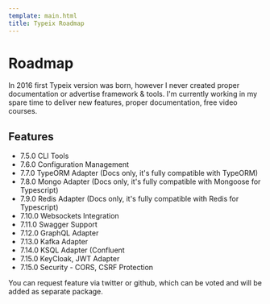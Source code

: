 ```yaml
---
template: main.html
title: Typeix Roadmap
---
```

# Roadmap
In 2016 first Typeix version was born, however I never created proper documentation or advertise framework & tools.
I'm currently working in my spare time to deliver new features, proper documentation, free video courses.

## Features
* 7.5.0 CLI Tools
* 7.6.0 Configuration Management
* 7.7.0 TypeORM Adapter (Docs only, it's fully compatible with TypeORM)
* 7.8.0 Mongo Adapter (Docs only, it's fully compatible with Mongoose for Typescript)
* 7.9.0 Redis Adapter (Docs only, it's fully compatible with Redis for Typescript)
* 7.10.0 Websockets Integration
* 7.11.0 Swagger Support
* 7.12.0 GraphQL Adapter
* 7.13.0 Kafka Adapter
* 7.14.0 KSQL Adapter (Confluent
* 7.15.0 KeyCloak, JWT Adapter
* 7.15.0 Security - CORS, CSRF Protection

You can request feature via twitter or github, which can be voted and will be added as separate package.